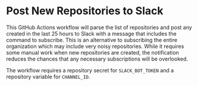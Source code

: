 # Post New Repositories to Slack

This GitHub Actions workflow will parse the list of repositories and post any created in the last 25 hours to Slack with a message that includes the command to subscribe. This is an alternative to subscribing the entire organization which may include very noisy repositories. While it requires some manual work when new repositories are created, the notification reduces the chances that any necessary subscriptions will be overlooked.

The workflow requires a repository secret for `SLACK_BOT_TOKEN` and a repository variable for `CHANNEL_ID`.
